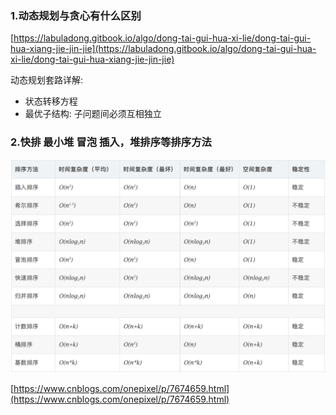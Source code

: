 ### 1.动态规划与贪心有什么区别

[https://labuladong.gitbook.io/algo/dong-tai-gui-hua-xi-lie/dong-tai-gui-hua-xiang-jie-jin-jie](https://labuladong.gitbook.io/algo/dong-tai-gui-hua-xi-lie/dong-tai-gui-hua-xiang-jie-jin-jie)

动态规划套路详解:
- 状态转移方程
- 最优子结构: 子问题间必须互相独立


### 2.快排 最小堆 冒泡 插入，堆排序等排序方法

![sort](sort.png)

[https://www.cnblogs.com/onepixel/p/7674659.html](https://www.cnblogs.com/onepixel/p/7674659.html)